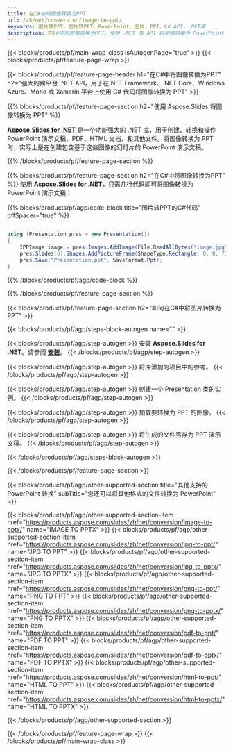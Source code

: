 ```yaml
---
title: 在C#中将图像转换为PPT
url: /zh/net/conversion/image-to-ppt/
keywords: 图片转PPT，图片转PPT，PowerPoint，图片，PPT，C# API，.NET库
description: 在C#中将图像转换为PPT。使用 .NET 库 API 将图像转换为 PowerPoint
---
```


{{< blocks/products/pf/main-wrap-class isAutogenPage="true" >}}
{{< blocks/products/pf/feature-page-wrap >}}

{{< blocks/products/pf/feature-page-header h1="在C#中将图像转换为PPT" h2="强大的跨平台 .NET API，用于在 NET Framework、.NET Core、Windows Azure、Mono 或 Xamarin 平台上使用 C# 代码将图像转换为 PPT" >}}

{{% blocks/products/pf/feature-page-section h2="使用 Aspose.Slides 将图像转换为 PPT" %}}

[**Aspose.Slides for .NET**](https://products.aspose.com/slides/zh/net/) 是一个功能强大的 .NET 库，用于创建、转换和操作 PowerPoint 演示文稿、PDF、HTML 文档、和其他文件。将图像转换为 PPT 时，实际上是在创建包含基于这些图像的幻灯片的 PowerPoint 演示文稿。

{{% /blocks/products/pf/feature-page-section %}}


{{% blocks/products/pf/feature-page-section  h2="在C#中将图像转换为PPT" %}}
使用 [**Aspose.Slides for .NET**](https://products.aspose.com/slides/zh/net/)，只需几行代码即可将图像转换为 PowerPoint 演示文稿：

{{% blocks/products/pf/agp/code-block title="图片转PPT的C#代码" offSpacer="true" %}}
```cs

using (Presentation pres = new Presentation())
{
    IPPImage image = pres.Images.AddImage(File.ReadAllBytes("image.jpg"));
    pres.Slides[0].Shapes.AddPictureFrame(ShapeType.Rectangle, 0, 0, 720, 540, image);
    pres.Save("Presentation.ppt", SaveFormat.Ppt);
}
```
{{% /blocks/products/pf/agp/code-block %}}

{{% /blocks/products/pf/feature-page-section %}}




{{< blocks/products/pf/feature-page-section  h2="如何在C#中将图片转换为PPT" >}}


{{< blocks/products/pf/agp/steps-block-autogen name="" >}}


{{< blocks/products/pf/agp/step-autogen >}}
安装 **Aspose.Slides for .NET**。请参阅 [**安装**](https://docs.aspose.com/slides/net/installation/)。
{{< /blocks/products/pf/agp/step-autogen >}}

{{< blocks/products/pf/agp/step-autogen >}}
将库添加为项目中的参考。
{{< /blocks/products/pf/agp/step-autogen >}}

{{< blocks/products/pf/agp/step-autogen >}}
创建一个 Presentation 类的实例。
{{< /blocks/products/pf/agp/step-autogen >}}

{{< blocks/products/pf/agp/step-autogen >}}
加载要转换为 PPT 的图像。
{{< /blocks/products/pf/agp/step-autogen >}}

{{< blocks/products/pf/agp/step-autogen >}}
将生成的文件另存为 PPT 演示文稿。
{{< /blocks/products/pf/agp/step-autogen >}}


{{< /blocks/products/pf/agp/steps-block-autogen >}}


{{< /blocks/products/pf/feature-page-section >}}




{{< blocks/products/pf/agp/other-supported-section title="其他支持的 PowerPoint 转换" subTitle="您还可以将其他格式的文件转换为 PowerPoint" >}}

{{< blocks/products/pf/agp/other-supported-section-item href="https://products.aspose.com/slides/zh/net/conversion/image-to-pptx/" name="IMAGE TO PPTX" >}}
{{< blocks/products/pf/agp/other-supported-section-item href="https://products.aspose.com/slides/zh/net/conversion/jpg-to-ppt/" name="JPG TO PPT" >}}
{{< blocks/products/pf/agp/other-supported-section-item href="https://products.aspose.com/slides/zh/net/conversion/jpg-to-pptx/" name="JPG TO PPTX" >}}
{{< blocks/products/pf/agp/other-supported-section-item href="https://products.aspose.com/slides/zh/net/conversion/png-to-ppt/" name="PNG TO PPT" >}}
{{< blocks/products/pf/agp/other-supported-section-item href="https://products.aspose.com/slides/zh/net/conversion/png-to-pptx/" name="PNG TO PPTX" >}}
{{< blocks/products/pf/agp/other-supported-section-item href="https://products.aspose.com/slides/zh/net/conversion/pdf-to-ppt/" name="PDF TO PPT" >}}
{{< blocks/products/pf/agp/other-supported-section-item href="https://products.aspose.com/slides/zh/net/conversion/pdf-to-pptx/" name="PDF TO PPTX" >}}
{{< blocks/products/pf/agp/other-supported-section-item href="https://products.aspose.com/slides/zh/net/conversion/html-to-ppt/" name="HTML TO PPT" >}}
{{< blocks/products/pf/agp/other-supported-section-item href="https://products.aspose.com/slides/zh/net/conversion/html-to-pptx/" name="HTML TO PPTX" >}}


{{< /blocks/products/pf/agp/other-supported-section >}}

{{< /blocks/products/pf/feature-page-wrap >}}
{{< /blocks/products/pf/main-wrap-class >}}